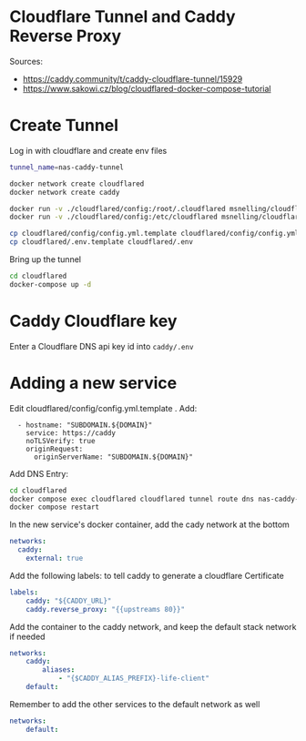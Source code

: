 # Cloudflare Tunnel and Caddy Reverse Proxy

Sources:

- https://caddy.community/t/caddy-cloudflare-tunnel/15929
- https://www.sakowi.cz/blog/cloudflared-docker-compose-tutorial


# Create Tunnel


Log in with cloudflare and create env files
```bash
tunnel_name=nas-caddy-tunnel

docker network create cloudflared
docker network create caddy

docker run -v ./cloudflared/config:/root/.cloudflared msnelling/cloudflared cloudflared tunnel login
docker run -v ./cloudflared/config:/etc/cloudflared msnelling/cloudflared cloudflared tunnel create $tunnel_name

cp cloudflared/config/config.yml.template cloudflared/config/config.yml
cp cloudflared/.env.template cloudflared/.env
```

Bring up the tunnel
```bash
cd cloudflared
docker-compose up -d
```

# Caddy Cloudflare key
Enter a Cloudflare DNS api key id into ```caddy/.env```


# Adding a new service
Edit cloudflared/config/config.yml.template . Add:
```
  - hostname: "SUBDOMAIN.${DOMAIN}"
    service: https://caddy
    noTLSVerify: true
    originRequest:
      originServerName: "SUBDOMAIN.${DOMAIN}"
```

Add DNS Entry:
```bash
cd cloudflared
docker compose exec cloudflared cloudflared tunnel route dns nas-caddy-tunnel SUBDOMAIN.tomekwaller.com
docker compose restart
```

In the new service's docker container, add the cady network at the bottom

```yaml
networks:
  caddy:
    external: true
```

Add the following labels: to tell caddy to generate a cloudflare Certificate
```yaml
labels:
    caddy: "${CADDY_URL}"
    caddy.reverse_proxy: "{{upstreams 80}}"
```

Add the container to the caddy network, and keep the default stack network if needed
```yaml
networks:
    caddy:
        aliases:
            - "{$CADDY_ALIAS_PREFIX}-life-client"
    default:
```

Remember to add the other services to the default network as well
```yaml
networks:
    default:
```
